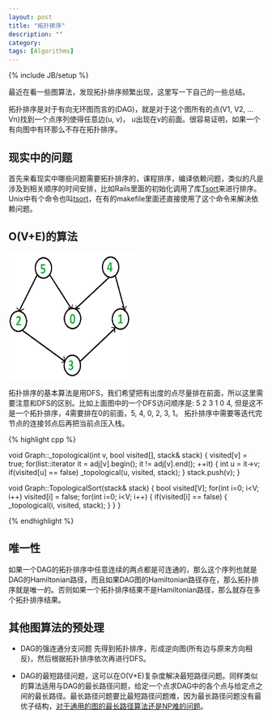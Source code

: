 ```yaml
---
layout: post
title: "拓扑排序"
description: ""
category:
tags: [Algorithms]
---
```

{% include JB/setup %}

最近在看一些图算法，发现拓扑排序频繁出现，这里写一下自己的一些总结。

拓扑排序是对于有向无环图而言的(DAG)，就是对于这个图所有的点(V1, V2, ... Vn)找到一个点序列使得任意边(u, v)， u出现在v的前面。很容易证明，如果一个有向图中有环那么不存在拓扑排序。


## 现实中的问题

首先来看现实中哪些问题需要拓扑排序的，课程排序，编译依赖问题，类似的凡是涉及到相关顺序的时间安排，比如Rails里面的初始化调用了库[Tsort](http://ruby-doc.org/stdlib-2.0/libdoc/tsort/rdoc/TSort.html)来进行排序。Unix中有个命令也叫[tsort](http://en.wikipedia.org/wiki/Tsort_(Unix))，在有的makefile里面还直接使用了这个命令来解决依赖问题。

## O(V+E)的算法

<img src="/images/topologicalsort.png" alt="topologicalsort" class="img-center" width="250" height="250"/>

拓扑排序的基本算法是用DFS，我们希望把有出度的点尽量排在前面，所以这里需要注意和DFS的区别。比如上面图中的一个DFS访问顺序是: 5 2 3 1 0 4, 但是这不是一个拓扑排序，4需要排在0的前面，5, 4, 0, 2, 3, 1。
拓扑排序中需要等迭代完节点的连接邻点后再把当前点压入栈。


{% highlight cpp %}

void Graph::_topological(int v, bool visited[], stack<int>& stack) {
    visited[v] = true;
    for(list<struct Edge>::iterator it = adj[v].begin();
		it != adj[v].end(); ++it) {
	int u = it->v;
	if(visited[u] == false)
		_topological(u, visited, stack);
	}
	stack.push(v);
}

void Graph::TopologicalSort(stack<int>& stack) {
    bool visited[V];
    for(int i=0; i<V; i++)
        visited[i] = false;
    for(int i=0; i<V; i++) {
        if(visited[i] == false) {
            _topological(i, visited, stack);
        }
    }
}

{% endhighlight %}

## 唯一性
如果一个DAG的拓扑排序中任意连续的两点都是可连通的，那么这个序列也就是DAG的Hamiltonian路径，而且如果DAG图的Hamiltonian路径存在，那么拓扑排序就是唯一的。否则如果一个拓扑排序结果不是Hamiltonian路径，那么就存在多个拓扑排序结果。

## 其他图算法的预处理

- DAG的强连通分支问题
 先得到拓扑排序，形成逆向图(所有边与原来方向相反)，然后根据拓扑排序依次再进行DFS。

- DAG的最短路径问题，这可以在O(V+E)复杂度解决最短路径问题。同样类似的算法适用与DAG的最长路径问题，给定一个点求DAG中的各个点与给定点之间的最长路径。最长路径问题要比最短路径问题难，因为最长路径问题没有最优子结构，[对于通用的图的最长路径算法还是NP难的问题](http://en.wikipedia.org/wiki/Longest_path_problem)。
